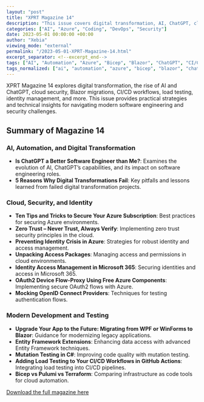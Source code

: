 ```yaml
---
layout: "post"
title: "XPRT Magazine 14"
description: "This issue covers digital transformation, AI, ChatGPT, cloud security, Blazor, CI/CD, and more."
categories: ["AI", "Azure", "Coding", "DevOps", "Security"]
date: 2023-05-01 00:00:00 +00:00
author: "Xebia"
viewing_mode: "external"
permalink: "/2023-05-01-XPRT-Magazine-14.html"
excerpt_separator: <!--excerpt_end-->
tags: ["AI", "Automation", "Azure", "Bicep", "Blazor", "ChatGPT", "CI/CD", "Cloud Security", "Coding", "Community", "DevOps", "Digital Transformation", "Entity Framework", "Identity", "Load Testing", "Magazines", "Mutation Testing", "OAuth2", "Pulumi", "Security", "Terraform", "Zero Trust"]
tags_normalized: ["ai", "automation", "azure", "bicep", "blazor", "chatgpt", "ci slash cd", "cloud security", "coding", "community", "devops", "digital transformation", "entity framework", "identity", "load testing", "magazines", "mutation testing", "oauth2", "pulumi", "security", "terraform", "zero trust"]
---
```


XPRT Magazine 14 explores digital transformation, the rise of AI and ChatGPT, cloud security, Blazor migrations, CI/CD workflows, load testing, identity management, and more. This issue provides practical strategies and technical insights for navigating modern software engineering and security challenges.
<!--excerpt_end-->

## Summary of Magazine 14

### AI, Automation, and Digital Transformation

- **Is ChatGPT a Better Software Engineer than Me?**: Examines the evolution of AI, ChatGPT’s capabilities, and its impact on software engineering roles.
- **5 Reasons Why Digital Transformations Fail**: Key pitfalls and lessons learned from failed digital transformation projects.

### Cloud, Security, and Identity

- **Ten Tips and Tricks to Secure Your Azure Subscription**: Best practices for securing Azure environments.
- **Zero Trust – Never Trust, Always Verify**: Implementing zero trust security principles in the cloud.
- **Preventing Identity Crisis in Azure**: Strategies for robust identity and access management.
- **Unpacking Access Packages**: Managing access and permissions in cloud environments.
- **Identity Access Management in Microsoft 365**: Securing identities and access in Microsoft 365.
- **OAuth2 Device Flow-Proxy Using Free Azure Components**: Implementing secure OAuth2 flows with Azure.
- **Mocking OpenID Connect Providers**: Techniques for testing authentication flows.

### Modern Development and Testing

- **Upgrade Your App to the Future: Migrating from WPF or WinForms to Blazor**: Guidance for modernizing legacy applications.
- **Entity Framework Extensions**: Enhancing data access with advanced Entity Framework techniques.
- **Mutation Testing in C#**: Improving code quality with mutation testing.
- **Adding Load Testing to Your CI/CD Workflows in GitHub Actions**: Integrating load testing into CI/CD pipelines.
- **Bicep vs Pulumi vs Terraform**: Comparing infrastructure as code tools for cloud automation.

[Download the full magazine here](https://xebia.com/media/2025/05/Xebia_Xpirit_XPRT_magazine_Final.pdf)
